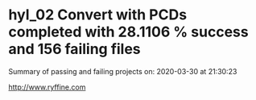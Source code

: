 # hyl_02 Convert with PCDs completed with 28.1106 % success and 156 failing files

Summary of passing and failing projects on: 2020-03-30 at 21:30:23

http://www.ryffine.com
